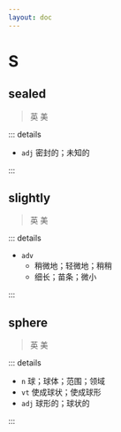 ```yaml
---
layout: doc
---
```


# S

## sealed
> 英 <Phonetic word="sealed" lang="en-GB" phonetic="/si:ld/"/>
> 美 <Phonetic word="sealed" lang="en-US" phonetic="/si:ld/"/>

::: details

- `adj` 密封的；未知的

:::

## slightly
> 英 <Phonetic word="slightly" lang="en-GB" phonetic="/ˈslaɪtli/"/>
> 美 <Phonetic word="slightly" lang="en-US" phonetic="/ˈslaɪtli/"/>

::: details

- `adv` 
    * 稍微地；轻微地；稍稍
    * 细长；苗条；微小

:::

## sphere
> 英 <Phonetic word="sphere" lang="en-GB" phonetic="/sfɪə(r)/"/>
> 美 <Phonetic word="sphere" lang="en-US" phonetic="/sfɪr/"/>

::: details

- `n` 球；球体；范围；领域
- `vt` 使成球状；使成球形
- `adj` 球形的；球状的

:::
